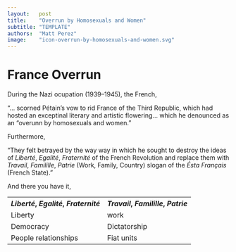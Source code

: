 ```yaml
---
layout:   post
title:    "Overrun by Homosexuals and Women"
subtitle: "TEMPLATE"
authors:  "Matt Perez"
image:    "icon-overrun-by-homosexuals-and-women.svg"
---
```


<div style='display:none; '>
 <p>BREAKING: France overrun by homosexuals and women.</p>
</div>

<h1>France Overrun</h1>
 <p>During the Nazi ocupation (1939–1945), the French,
 <div class="_citation">
  <p>&ldquo;&hellip; scorned P&eacute;tain&rsquo;s vow to rid France of the Third Republic, which had hosted an exceptinal literary and artistic flowering&hellip; which he denounced as an &ldquo;overunn by homosexuals and women.&rdquo;</p>
 </div>
Furthermore,
 <div class="_citation">
  <p>&ldquo;They felt betrayed by the way way in which he sought to destroy the ideas of <em>Libert&eacute;</em>, <em>Egalit&eacute;</em>, <em>Fraternit&eacute;</em> of the French Revolution and replace them with <em>Travail</em>, <em>Familille</em>, <em>Patrie</em> (Work, Family, Country) slogan of the <em>&Eacute;sta Fran&ccedil;ais</em> (French State).&rdquo;</p>
 </div>
 <p>And there you have it,
  <table class="_h2table">
   <tr>
    <th>
     <em>Libert&eacute;</em>, <em>Egalit&eacute;</em>, <em>Fraternit&eacute;</em>
    </th>
    <th>
     <em>Travail</em>, <em>Familille</em>, <em>Patrie</em>
    </th>
   </tr>
   <tr>
    <td>
     Liberty
    </td>
    <td>
     work
    </td>
   </tr>

   <tr>
    <td>
     Democracy
    </td>
    <td>
     Dictatorship
    </td>
   </tr>

   <tr>
    <td>
     People relationships
    </td>
    <td>
     Fiat units
    </td>
   </tr> 
  </table>